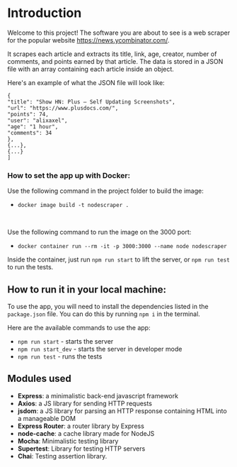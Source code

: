 # Introduction

Welcome to this project! The software you are about to see is a web scraper for the popular website https://news.ycombinator.com/. 

It scrapes each article and extracts its title, link, age, creator, number of comments, and points earned by that article. The data is stored in a JSON file with an array containing each article inside an object.

Here's an example of what the JSON file will look like:

```{[
{
"title": "Show HN: Plus – Self Updating Screenshots",
"url": "https://www.plusdocs.com/",
"points": 74,
"user": "alixaxel",
"age": "1 hour",
"comments": 34
},
{...},
{...}
]
```

### How to set the app up with Docker:

Use the following command in the project folder to build the image:
 - `docker image build -t nodescraper .`
 <br>
 
Use the following command to run the image on the 3000 port:
<br>
- ` docker container run --rm -it -p 3000:3000 --name node nodescraper `


Inside the container, just run `npm run start` to lift the server, or `npm run test` to run the tests.

## How to run it in your local machine: 

To use the app, you will need to install the dependencies listed in the `package.json` file. You can do this by running `npm i` in the terminal. 

Here are the available commands to use the app:
- `npm run start` - starts the server
- `npm run start_dev` - starts the server in developer mode
- `npm run test` - runs the tests

## Modules used
- **Express**: a minimalistic back-end javascript framework
- **Axios**: a JS library for sending HTTP requests
- **jsdom**: a JS library for parsing an HTTP response containing HTML into a manageable DOM
- **Express Router**: a router library by Express
- **node-cache**: a cache library made for NodeJS
- **Mocha**: Minimalistic testing library
- **Supertest**: Library for testing HTTP servers
- **Chai**: Testing assertion library.
